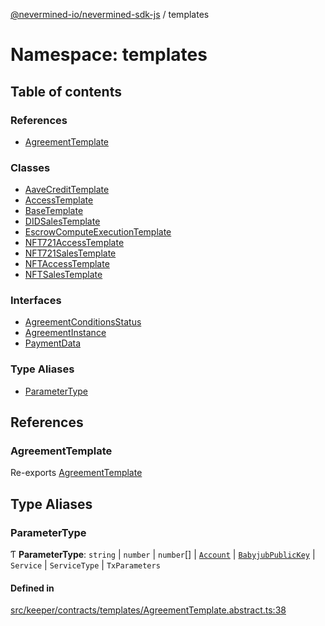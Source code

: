 [@nevermined-io/nevermined-sdk-js](../code-reference.md) / templates

# Namespace: templates

## Table of contents

### References

- [AgreementTemplate](templates.md#agreementtemplate)

### Classes

- [AaveCreditTemplate](../classes/templates.AaveCreditTemplate.md)
- [AccessTemplate](../classes/templates.AccessTemplate.md)
- [BaseTemplate](../classes/templates.BaseTemplate.md)
- [DIDSalesTemplate](../classes/templates.DIDSalesTemplate.md)
- [EscrowComputeExecutionTemplate](../classes/templates.EscrowComputeExecutionTemplate.md)
- [NFT721AccessTemplate](../classes/templates.NFT721AccessTemplate.md)
- [NFT721SalesTemplate](../classes/templates.NFT721SalesTemplate.md)
- [NFTAccessTemplate](../classes/templates.NFTAccessTemplate.md)
- [NFTSalesTemplate](../classes/templates.NFTSalesTemplate.md)

### Interfaces

- [AgreementConditionsStatus](../interfaces/templates.AgreementConditionsStatus.md)
- [AgreementInstance](../interfaces/templates.AgreementInstance.md)
- [PaymentData](../interfaces/templates.PaymentData.md)

### Type Aliases

- [ParameterType](templates.md#parametertype)

## References

### AgreementTemplate

Re-exports [AgreementTemplate](../classes/AgreementTemplate.md)

## Type Aliases

### ParameterType

Ƭ **ParameterType**: `string` \| `number` \| `number`[] \| [`Account`](../classes/Account.md) \| [`BabyjubPublicKey`](../classes/KeyTransfer.BabyjubPublicKey.md) \| `Service` \| `ServiceType` \| `TxParameters`

#### Defined in

[src/keeper/contracts/templates/AgreementTemplate.abstract.ts:38](https://github.com/nevermined-io/sdk-js/blob/eda22b6/src/keeper/contracts/templates/AgreementTemplate.abstract.ts#L38)
